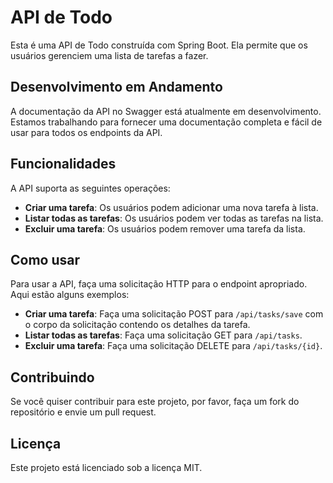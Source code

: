 # API de Todo

Esta é uma API de Todo construída com Spring Boot. Ela permite que os usuários gerenciem uma lista de tarefas a fazer.

## Desenvolvimento em Andamento

A documentação da API no Swagger está atualmente em desenvolvimento. Estamos trabalhando para fornecer uma documentação completa e fácil de usar para todos os endpoints da API.

## Funcionalidades

A API suporta as seguintes operações:

- **Criar uma tarefa**: Os usuários podem adicionar uma nova tarefa à lista.
- **Listar todas as tarefas**: Os usuários podem ver todas as tarefas na lista.
- **Excluir uma tarefa**: Os usuários podem remover uma tarefa da lista.

## Como usar

Para usar a API, faça uma solicitação HTTP para o endpoint apropriado. Aqui estão alguns exemplos:

- **Criar uma tarefa**: Faça uma solicitação POST para `/api/tasks/save` com o corpo da solicitação contendo os detalhes da tarefa.
- **Listar todas as tarefas**: Faça uma solicitação GET para `/api/tasks`.
- **Excluir uma tarefa**: Faça uma solicitação DELETE para `/api/tasks/{id}`.

## Contribuindo

Se você quiser contribuir para este projeto, por favor, faça um fork do repositório e envie um pull request.

## Licença

Este projeto está licenciado sob a licença MIT.
